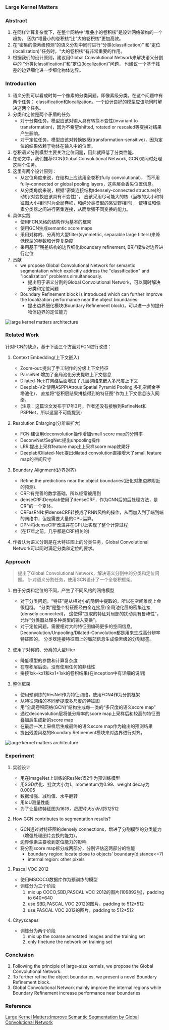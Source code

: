 ### Large Kernel Matters


### Abstract
1. 在同样计算复杂度下，在整个网络中“堆叠小的卷积核”是设计网络架构的一个趋势，
因为“堆叠小的卷积核”比“大的卷积核”更加高效。   
2. 在“密集的像素级预测”的语义分割中同时进行“分类(classification)”
和“定位(localization)”任务时，“大的卷积核”有非常重要的作用。
3. 根据我们的设计原则，建议用Global Convolutional Network来解决语义分割中的
“分类(classification)”和“定位(localization)”问题，
也建议一个基于残差的边界细化进一步细化物体边界。


### Introduction
1. 语义分割可以看成时每一个像素的分类问题，即像素级分类。在这个问题中有两个任务：
classification和localization。一个设计良好的模型应该能同时解决这两个任务。
2. 分类和定位是两个矛盾的任务:
    * 对于分类任务，模型应该对输入具有转换不变性(invariant to transformation)，因为不希望shifted, rotated or rescaled等变换对结果产生影响。
    * 对于定位任务，模型应该对转换敏感(transformation-sensitive)，因为定位的结果依赖于物体在输入中的位置。
3. 卷积语义分割模型主要关注定位问题，因此就降低了分类性能。
4. 在论文中，我们推荐GCN(Global Convolutional Network, GCN)来同时处理这两个任务。
5. 这里有两个设计原则：
    * 从定位角度来说，在结构上应该用全卷积(fully convolutional)，
    而不用fully-connected or global pooling layers，这些层会丢失位置信息。
    * 从分类角度来说，根据“密集连接结构(densely-connected structure)的动机(对变换应该具有不变性)”，
    应该采用尽可能大的核（当核的大小和特征图大小相同时为全局卷积，和纯分类模型的感受野相同），
    使特征和像素分类器之间进行密集连接，从而增强不同变换的能力。
6. 具体实践
    * 使用FCN风格的结构作为基本的框架
    * 使用GCN生成semantic score maps
    * 采用对称的、分离的大型filter(symmetric, separable large filters)来降低模型的参数和计算复杂度
    * 采用基于“残差结构的边界细化(boundary refinement, BR)”模块对边界进行定位
7. 贡献
    * we propose Global Convolutional Network for semantic segmentation which explicitly 
    address the "classification" and "localization" problems simultaneously.
        * 提出用于语义分割的Global Convolutional Network，可以同时解决分类和定位问题
    * Boundary Refinement block is introduced which can further improve 
    the localization performance near the object boundaries.
        * 提出边界细化模块(Boundary Refinement block)，可以进一步的提升物体边界的定位能力

![large kernel matters architecture](readme/large_kernel_matters_architecture.jpg)


### Related Work
针对FCN的缺点，基于下面三个方面对FCN进行改进：
1. Context Embedding(上下文嵌入)
    * Zoom-out:提出了手工制作的分级上下文特征
    * ParseNet:增加了全局池化分支提取上下文信息
    * Dilated-Net:在网络后面增加了几层网络来嵌入多尺度上下文
    * Deeplab-V2:使用ASPP(Atrous Spatial Pyramid Pooling,多孔空间金字塔池化)，
    直接将“卷积层结果拼接得到的特征图”作为上下文信息嵌入网络。
    * (注意：这篇论文发布于17年3月，作者还没有接触到RefineNet和PSPNet，所以这里不可能提到)

2. Resolution Enlarging(分辨率扩大)
    * FCN:建议用deconvolution操作增加small score map的分辨率
    * DeconvNet/SegNet:提出unpooling操作
    * LRR:提出上采样feature map比上采样score map效果好
    * Deeplab/Dilated-Net:提出dilated convolution直接增大了small feature map的空间尺寸
    
3. Boundary Alignment(边界对齐)
    * Refine the predictions near the object boundaries(细化对象边界附近的预测).
    * CRF:有完善的数学基础，所以经常被用到
    * denseCRF:Deeplab使用了denseCRF，作为CNN后的后处理方法，是CRF的一个变体。
    * CRFasRNN:把denseCRF转换成了RNN风格的操作，从而加入到了端到端的网络中，但是需要大量的CPU运算。
    * DPN:将denseCRF改进并在GPU上实现了整个计算过程
    * (在17年之前，几乎都是CRF相关的)
    
4. 作者认为语义分割是在大特征图上的分类任务，Global Convolutional Network可以同时满足分类和定位的要求。


### Approach
> 提出了Global Convolutional Network，解决语义分割中的分类和定位问题。
针对语义分割任务，使用GCN设计了一个全卷积框架。

1. 由于分类和定位的不同，产生了不同风格的网络模型
    * 对于分类问题，“特征”是从相对小的隐层中提取的，所以在空间维度上会很粗糙。
    “分类”是整个特征图经由全连接层/全局池化层的密集连接(densely connected)，
    这使得“提取的特征对局部的扰动具有鲁棒性”，允许“分类器处理多种类型的输入变换”。
    * 对于定位问题，需要相对大的特征图编码更多的空间信息。
    Deconvolution/Unpooling/Dilated-Convolution都是用来生成高分辨率特征图的。
    分类器连接特征图上的局部信息生成像素级的分割标签。

2. 使用了对称的、分离的大型filter
    * 降低模型的参数和计算复杂度
    * 在卷积层后面，没有使用任何的非线性
    * 拼接1xk+kx1和kx1+1xk的卷积结果(在inception中有详细的说明)
    
3. 整体框架
    * 使用预训练的ResNet作为特征网络，使用FCN4作为分割框架
    * 从特征网络的不同步提取多尺度的特征图
    * 用“全局卷积网络(GCN)”结构生成每一类的“多尺度的语义score map”
    * 通过deconvolution层将低分辨率的score map上采样后和较高的特征图叠加后生成新的score map
    * 在最后一次上采样后生成最终的语义score map作为输出的预测结果
    * 提出残差风格的Boundary Refinement模块来对边界进行对齐。

![large kernel matters architecture](readme/large_kernel_matters_architecture.jpg)


### Experiment
1. 实验设计
    * 用在ImageNet上训练的ResNet152作为预训练模型
    * 用SGD优化、批次大小为1、momentum为0.99、weight decay为0.0005
    * 数据增强、减均值、水平翻转
    * 用IoU测量性能
    * 为了让最终特征图为16*16，把图片大小补成512*512

2. How GCN contributes to segmentation results?
    * GCN通过对特征图的densely connections，增进了分割模型的分类能力（增强处理图片变换的能力）。
    * 边界像素主要收到定位能力的影响
    * 将分割score map拆分成两部分，分别评估这两部分的性能
        * boundary region: locate close to objects' boundary(distance<=7)
        * internal region: other pixels

3. Pascal VOC 2012
    * 使用MSCOCO数据库作为预训练的模型
    * 训练分为三个阶段
        1. mix up COCO,SBD,PASCAL VOC 2012的图片(109892张)，padding to 640*640
        2. use SBD,PASCAL VOC 2012的图片，padding to 512*512
        3. use PASCAL VOC 2012的图片，padding to 512*512

4. Cityyscapes
    * 训练分为两个阶段
        1. mix up the coarse annotated images and the training set
        2. only finetune the network on training set


### Conclusion
1. Following the principle of large-size kernels, we propose the
Global Convolutional Network.
2. To further refine the object boundaries, we present a 
novel Boundary Refinement block.
3. Global Convolutional Network mainly improve the internal regions 
while Boundary Refinement increase performance near boundaries.


### Reference
[Large Kernel Matters:Improve Semantic Segmentation by Global Convolutional Network](paper/Large%20Kernel%20Matters.pdf)

